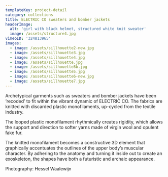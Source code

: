 ```yaml
---
templateKey: project-detail
category: collections
title: ELECTRIC CO sweaters and bomber jackets
headerImage:
  alt: 'girl with black helmet, structured white knit sweater'
  image: /assets/structure4.jpg
vimeoID: '324813965'
images:
  - image: /assets/sillhouette2-new.jpg
  - image: /assets/sillhouette3.jpg
  - image: /assets/sillhouette4.jpg
  - image: /assets/sillhouette.jpg
  - image: /assets/sillhouette8b.jpg
  - image: /assets/sillhouette5.jpg
  - image: /assets/sillhouette6-new.jpg
  - image: /assets/sillhouette7.jpg
---
```

Archetypical garments such as sweaters and bomber jackets have been ‘recoded’ to fit within the vibrant dynamic of ELECTRIC CO. The fabrics are knitted with discarded plastic monofilaments, up-cycled from the textile industry.

The looped plastic monofilament rhythmically creates rigidity, which allows the support and direction to softer yarns made of virgin wool and opulent fake fur.

The knitted monofilament becomes a constructive 3D element that graphically accentuates the outlines of the upper body’s muscular character. By adhering to the anatomy and turning it inside out to create an exoskeleton, the shapes have both a futuristic and archaic appearance.

Photography: Hessel Waalewijn
